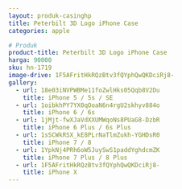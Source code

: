 ```yaml
---
layout: produk-casinghp
title: Peterbilt 3D Logo iPhone Case
categories: apple

# Produk
product-title: Peterbilt 3D Logo iPhone Case
harga: 90000
sku: hn-1719
image-drive: 1F5AFritHkRQzBtv3fQYphQwQKDciRj8-
gallery:
  - url: 18e03iNVPWBMe11foZwlHks05Qqb8V2Du
    title: iPhone 5 / 5s / SE
  - url: 1oibkhPY7YX0qOoaN6n4rgU2skhyv884o
    title: iPhone 6 / 6s
  - url: 1jMjt-fwXJaVdXXUMWqoNs8PUaG8-DzbR
    title: iPhone 6 Plus / 6s Plus
  - url: 1sSCWkRSX_kE8PLrNaTlmZukh-YGHDsR0
    title: iPhone 7 / 8
  - url: 1YpkNj4PRh6oW5JuySwS1paddYghdcmZK
    title: iPhone 7 Plus / 8 Plus
  - url: 1F5AFritHkRQzBtv3fQYphQwQKDciRj8-
    title: iPhone X
---
```

